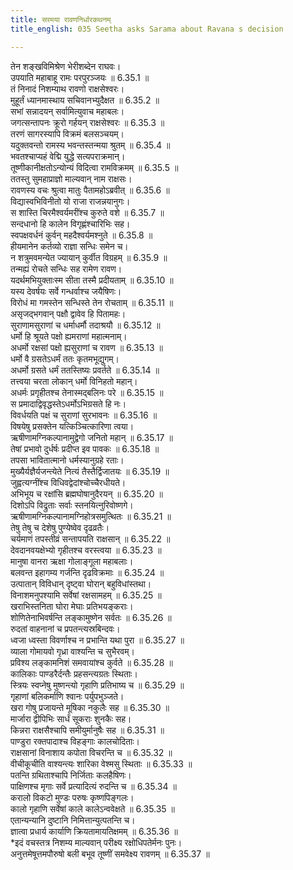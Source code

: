 ```yaml
---
title: सरमया रावणनिर्धारकथनम्
title_english: 035 Seetha asks Sarama about Ravana s decision

---
```

<div class="audioEmbed"  caption="श्रीराम-हरिसीताराममूर्ति-घनपाठिभ्यां वचनम्" src="https://archive.org/download/Ramayana-recitation-Sriram-harisItArAmamUrti-Ghanapaati-v2/Kanda_6/Kanda_6_YK-035-Seetha_asks_Sarama_about_Ravana_s_decision__0.mp3"></div>

तेन शङ्खविमिश्रेण भेरीशब्देन राघवः।  
उपयाति महाबाहू रामः परपुरञ्जयः ॥ 6.35.1 ॥   
तं निनादं निशम्याथ रावणो राक्षसेश्वरः।  
मुहूर्तं ध्यानमास्थाय सचिवानभ्युदैक्षत ॥ 6.35.2 ॥   
सभां सन्नादयन् सर्वामित्युवाच महाबलः।  
जगत्सन्तापनः क्रूरो गर्हयन् राक्षसेश्वरः ॥ 6.35.3 ॥   
तरणं सागरस्यापि विक्रमं बलसञ्चयम्।  
यदुक्तवन्तो रामस्य भवन्तस्तन्मया श्रुतम् ॥ 6.35.4 ॥   
भवतश्चाप्यहं वेद्मि युद्धे सत्यपराक्रमान्।  
तूष्णीकानीक्षतोऽन्योन्यं विदित्वा रामविक्रमम् ॥ 6.35.5 ॥   
ततस्तु सुमहाप्राज्ञो माल्यवान् नाम राक्षसः।  
रावणस्य वचः श्रुत्वा मातुः पैतामहोऽब्रवीत् ॥ 6.35.6 ॥   
विद्यास्वभिविनीतो यो राजा राजन्नयानुगः।  
स शास्ति चिरमैश्वर्यमरींश्च कुरुते वशे ॥ 6.35.7 ॥   
सन्दधानो हि कालेन विगृह्णंश्चारिभिः सह।  
स्वपक्षवर्धनं कुर्वन् महदैश्वर्यमश्नुते ॥ 6.35.8 ॥   
हीयमानेन कर्तव्यो राज्ञा सन्धिः समेन च।  
न शत्रुमवमन्येत ज्यायान् कुर्वीत विग्रहम् ॥ 6.35.9 ॥   
तन्मह्यं रोचते सन्धिः सह रामेण रावण।  
यदर्थमभियुक्ताःस्म सीता तस्मै प्रदीयताम् ॥ 6.35.10 ॥   
यस्य देवर्षयः सर्वे गन्धर्वाश्च जयैषिणः।  
विरोधं मा गमस्तेन सन्धिस्ते तेन रोचताम् ॥ 6.35.11 ॥   
असृजद्भगवान् पक्षौ द्वावेव हि पितामहः।  
सुराणामसुराणां च धर्माधर्मौ तदाश्रयौ ॥ 6.35.12 ॥   
धर्मो हि श्रूयते पक्षो ह्यमराणां महात्मनाम्।  
अधर्मो रक्षसां पक्षो ह्यसुराणां च रावण ॥ 6.35.13 ॥   
धर्मो वै ग्रसतेऽधर्मं ततः कृतमभूद्युगम्।  
अधर्मो ग्रसते धर्मं ततस्तिष्यः प्रवर्तते ॥ 6.35.14 ॥   
तत्त्वया चरता लोकान् धर्मो विनिहतो महान्।  
अधर्मः प्रगृहीतश्च तेनास्मद्बलिनः परे ॥ 6.35.15 ॥   
स प्रमादाद्विवृद्धस्तेऽधर्मोऽभिग्रसते हि नः।  
विवर्धयति पक्षं च सुराणां सुरभावनः ॥ 6.35.16 ॥   
विषयेषु प्रसक्तेन यत्किञ्चित्कारिणा त्वया।  
ऋषीणामग्निकल्पानामुद्वेगो जनितो महान् ॥ 6.35.17 ॥   
तेषां प्रभावो दुर्धर्षः प्रदीप्त इव पावकः ॥ 6.35.18 ॥   
तपसा भावितात्मानो धर्मस्यानुग्रहे रताः।  
मुख्यैर्यज्ञैर्यजन्त्येते नित्यं तैस्तैर्द्विजातयः ॥ 6.35.19 ॥   
जुह्वत्यग्नींश्च विधिवद्वेदांश्चोच्चैरधीयते।  
अभिभूय च रक्षांसि ब्रह्मघोषानुदैरयन् ॥ 6.35.20 ॥   
दिशोऽपि विद्रुताः सर्वाः स्तनयित्नुरिवोष्णगे।  
ऋषीणामग्निकल्पानामग्निहोत्रसमुत्थितः ॥ 6.35.21 ॥   
तेषु तेषु च देशेषु पुण्येष्वेव दृढव्रतैः।  
चर्यमाणं तपस्तीव्रं सन्तापयति राक्षसान् ॥ 6.35.22 ॥   
देवदानवयक्षेभ्यो गृहीतश्च वरस्त्वया ॥ 6.35.23 ॥   
मानुषा वानरा ऋक्षा गोलाङ्गूला महाबलाः।  
बलवन्त इहागम्य गर्जन्ति दृढविक्रमाः ॥ 6.35.24 ॥   
उत्पातान् विविधान् दृष्ट्वा घोरान् बहुविधांस्तथा।  
विनाशमनुपश्यामि सर्वेषां रक्षसामहम् ॥ 6.35.25 ॥   
खराभिस्तनिता घोरा मेघाः प्रतिभयङ्कराः।  
शोणितेनाभिवर्षन्ति लङ्कामुष्णेन सर्वतः ॥ 6.35.26 ॥   
रुदतां वाहनानां च प्रपतन्त्यस्रबिन्दवः।  
ध्वजा ध्वस्ता विवर्णाश्च न प्रभान्ति यथा पुरा ॥ 6.35.27 ॥   
व्याला गोमायवो गृध्रा वाश्यन्ति च सुभैरवम्।  
प्रविश्य लङ्कामनिशं समवायांश्च कुर्वते ॥ 6.35.28 ॥   
कालिकाः पाण्डरैर्दन्तैः प्रहसन्त्यग्रतः स्थिताः।  
स्त्रियः स्वप्नेषु मुष्णन्त्यो गृहाणि प्रतिभाष्य च ॥ 6.35.29 ॥   
गृहाणां बलिकर्माणि श्वानः पर्युपभुञ्जते।  
खरा गोषु प्रजायन्ते मूषिका नकुलैः सह ॥ 6.35.30 ॥   
मार्जारा द्वीपिभिः सार्धं सूकराः शुनकैः सह।  
किन्नरा राक्षसैश्चापि समीयुर्मानुषैः सह ॥ 6.35.31 ॥   
पाण्डुरा रक्तपादाश्च विहङ्गाः कालचोदिताः।  
राक्षसानां विनाशाय कपोता विचरन्ति च ॥ 6.35.32 ॥   
वीचीकूचीति वाश्यन्त्यः शारिका वेश्मसु स्थिताः ॥ 6.35.33 ॥   
पतन्ति ग्रथिताश्चापि निर्जिताः कलहैषिणः।  
पाक्षिणश्च मृगाः सर्वे प्रत्यादित्यं रुदन्ति च ॥ 6.35.34 ॥   
करालो विकटो मुण्डः परुषः कृष्णपिङ्गलः।  
कालो गृहाणि सर्वेषां काले कालेऽन्ववेक्षते ॥ 6.35.35 ॥   
एतान्यन्यानि दुष्टानि निमित्तान्युत्पतन्ति च।  
ज्ञात्वा प्रधार्य कार्याणि क्रियतामायतिक्षमम् ॥ 6.35.36 ॥   
*इदं वचस्तत्र निशम्य माल्यवान् परीक्ष्य रक्षोधिपतेर्मनः पुनः।  
अनुत्तमेषूत्तमपौरुषो बली बभूव तूष्णीं समवेक्ष्य रावणम् ॥ 6.35.37 ॥   